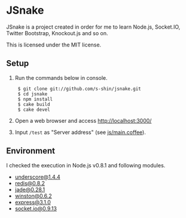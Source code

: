 
JSnake
======

JSnake is a project created in order for me to learn Node.js, Socket.IO, Twitter Bootstrap, Knockout.js and so on.

This is licensed under the MIT license.

Setup
-----

1. Run the commands below in console.

		$ git clone git://github.com/s-shin/jsnake.git
		$ cd jsnake
		$ npm install
		$ cake build
		$ cake devel

2. Open a web browser and access <http://localhost:3000/>
3. Input `/test` as "Server address" (see [js/main.coffee](./tree/master/js/main.coffee)).

Environment
-----------

I checked the execution in Node.js v0.8.1 and following modules.

- underscore@1.4.4
- redis@0.8.2
- jade@0.28.1
- winston@0.6.2
- express@3.1.0
- socket.io@0.9.13
